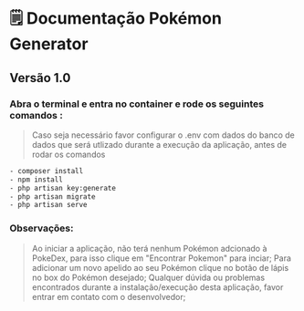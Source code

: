 # 🗒️ Documentação Pokémon Generator

## Versão 1.0

### Abra o terminal e entra no container e rode os seguintes comandos :

> Caso seja necessário favor configurar o .env com dados do banco de dados que será utlizado durante a execução da aplicação, antes de rodar os comandos

```sh
- composer install
- npm install
- php artisan key:generate
- php artisan migrate
- php artisan serve
```

### Observações:

> Ao iniciar a aplicação, não terá nenhum Pokémon adcionado à PokeDex, para isso clique em "Encontrar Pokemon" para inciar;
> Para adicionar um novo apelido ao seu Pokémon clique no botão de lápis no box do Pokémon desejado;
> Qualquer dúvida ou problemas encontrados durante a instalação/execução desta aplicação, favor entrar em contato com o desenvolvedor;
